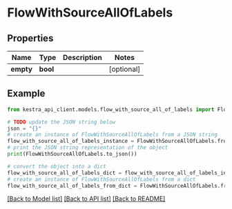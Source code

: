 # FlowWithSourceAllOfLabels


## Properties

Name | Type | Description | Notes
------------ | ------------- | ------------- | -------------
**empty** | **bool** |  | [optional] 

## Example

```python
from kestra_api_client.models.flow_with_source_all_of_labels import FlowWithSourceAllOfLabels

# TODO update the JSON string below
json = "{}"
# create an instance of FlowWithSourceAllOfLabels from a JSON string
flow_with_source_all_of_labels_instance = FlowWithSourceAllOfLabels.from_json(json)
# print the JSON string representation of the object
print(FlowWithSourceAllOfLabels.to_json())

# convert the object into a dict
flow_with_source_all_of_labels_dict = flow_with_source_all_of_labels_instance.to_dict()
# create an instance of FlowWithSourceAllOfLabels from a dict
flow_with_source_all_of_labels_from_dict = FlowWithSourceAllOfLabels.from_dict(flow_with_source_all_of_labels_dict)
```
[[Back to Model list]](../README.md#documentation-for-models) [[Back to API list]](../README.md#documentation-for-api-endpoints) [[Back to README]](../README.md)


